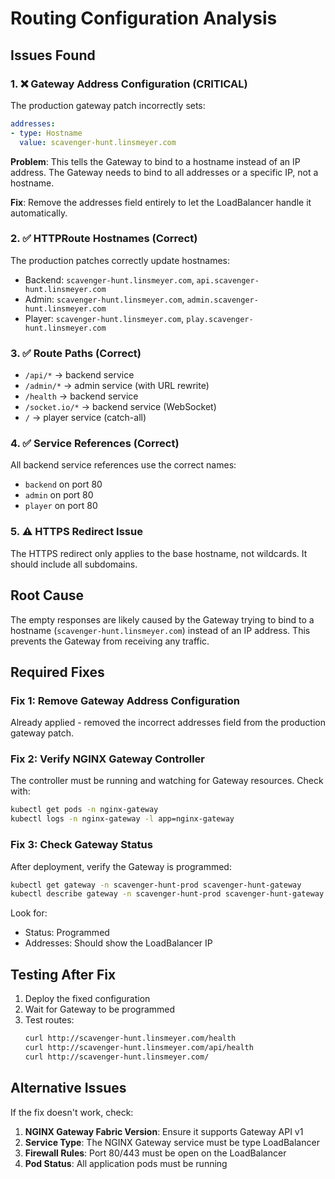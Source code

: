 # Routing Configuration Analysis

## Issues Found

### 1. ❌ Gateway Address Configuration (CRITICAL)
The production gateway patch incorrectly sets:
```yaml
addresses:
- type: Hostname
  value: scavenger-hunt.linsmeyer.com
```

**Problem**: This tells the Gateway to bind to a hostname instead of an IP address. The Gateway needs to bind to all addresses or a specific IP, not a hostname.

**Fix**: Remove the addresses field entirely to let the LoadBalancer handle it automatically.

### 2. ✅ HTTPRoute Hostnames (Correct)
The production patches correctly update hostnames:
- Backend: `scavenger-hunt.linsmeyer.com`, `api.scavenger-hunt.linsmeyer.com`
- Admin: `scavenger-hunt.linsmeyer.com`, `admin.scavenger-hunt.linsmeyer.com`
- Player: `scavenger-hunt.linsmeyer.com`, `play.scavenger-hunt.linsmeyer.com`

### 3. ✅ Route Paths (Correct)
- `/api/*` → backend service
- `/admin/*` → admin service (with URL rewrite)
- `/health` → backend service
- `/socket.io/*` → backend service (WebSocket)
- `/` → player service (catch-all)

### 4. ✅ Service References (Correct)
All backend service references use the correct names:
- `backend` on port 80
- `admin` on port 80
- `player` on port 80

### 5. ⚠️ HTTPS Redirect Issue
The HTTPS redirect only applies to the base hostname, not wildcards. It should include all subdomains.

## Root Cause
The empty responses are likely caused by the Gateway trying to bind to a hostname (`scavenger-hunt.linsmeyer.com`) instead of an IP address. This prevents the Gateway from receiving any traffic.

## Required Fixes

### Fix 1: Remove Gateway Address Configuration
Already applied - removed the incorrect addresses field from the production gateway patch.

### Fix 2: Verify NGINX Gateway Controller
The controller must be running and watching for Gateway resources. Check with:
```bash
kubectl get pods -n nginx-gateway
kubectl logs -n nginx-gateway -l app=nginx-gateway
```

### Fix 3: Check Gateway Status
After deployment, verify the Gateway is programmed:
```bash
kubectl get gateway -n scavenger-hunt-prod scavenger-hunt-gateway
kubectl describe gateway -n scavenger-hunt-prod scavenger-hunt-gateway
```

Look for:
- Status: Programmed
- Addresses: Should show the LoadBalancer IP

## Testing After Fix

1. Deploy the fixed configuration
2. Wait for Gateway to be programmed
3. Test routes:
   ```bash
   curl http://scavenger-hunt.linsmeyer.com/health
   curl http://scavenger-hunt.linsmeyer.com/api/health
   curl http://scavenger-hunt.linsmeyer.com/
   ```

## Alternative Issues

If the fix doesn't work, check:

1. **NGINX Gateway Fabric Version**: Ensure it supports Gateway API v1
2. **Service Type**: The NGINX Gateway service must be type LoadBalancer
3. **Firewall Rules**: Port 80/443 must be open on the LoadBalancer
4. **Pod Status**: All application pods must be running
